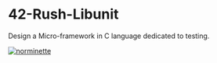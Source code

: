 # 42-Rush-Libunit
Design a Micro-framework in C language dedicated to testing.

[![norminette](https://github.com/Alexdelia/42-Rush-Libunit/actions/workflows/norminette.yml/badge.svg)](https://github.com/Alexdelia/42-Rush-Libunit/actions/workflows/norminette.yml)
